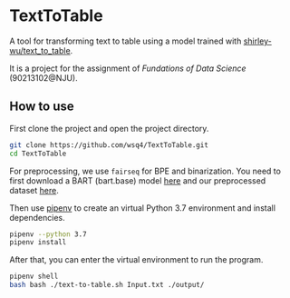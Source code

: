 # TextToTable

A tool for transforming text to table using a model trained with [shirley-wu/text_to_table](https://github.com/shirley-wu/text_to_table).

It is a project for the assignment of *Fundations of Data Science* (90213102@NJU).

## How to use

First clone the project and open the project directory.

```bash
git clone https://github.com/wsq4/TextToTable.git
cd TextToTable
```

For preprocessing, we use `fairseq` for BPE and binarization. You need to first download a BART (bart.base) model [here](https://github.com/pytorch/fairseq/tree/main/examples/bart) and our preprocessed dataset [here](https://drive.google.com/file/d/1ceUju9qJije9yYKwJcWztSP0O6fts2IA/view?usp=sharing).

Then use [pipenv](https://pypi.org/project/pipenv/) to create an virtual Python 3.7 environment and install dependencies.

```bash
pipenv --python 3.7
pipenv install
```

After that, you can enter the virtual environment to run the program.

```bash
pipenv shell
bash bash ./text-to-table.sh Input.txt ./output/
```